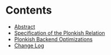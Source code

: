 # Contents

- [Abstract](ABSTRACT.md)
- [Specification of the Plonkish Relation](relation.md)
- [Plonkish Backend Optimizations](optimizations.md)
- [Change Log](changelog.md)
